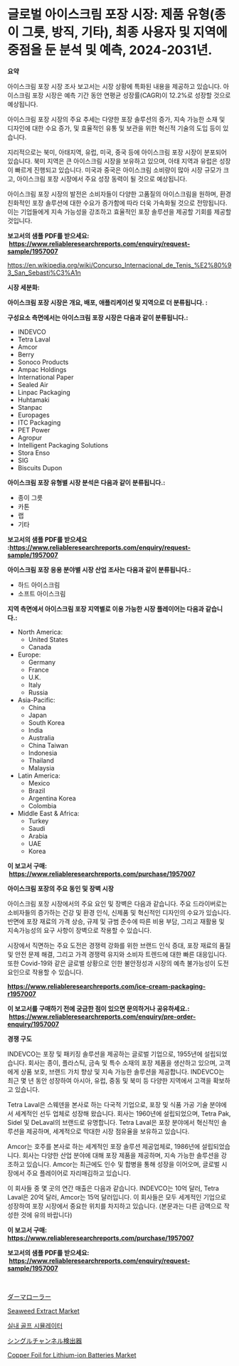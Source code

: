 <p><h1>글로벌 아이스크림 포장 시장: 제품 유형(종이 그릇, 방직, 기타), 최종 사용자 및 지역에 중점을 둔 분석 및 예측, 2024-2031년.</h1></p><p><strong>요약</strong></p>
<p><p>아이스크림 포장 시장 조사 보고서는 시장 상황에 특화된 내용을 제공하고 있습니다. 아이스크림 포장 시장은 예측 기간 동안 연평균 성장률(CAGR)이 12.2%로 성장할 것으로 예상됩니다.</p><p>아이스크림 포장 시장의 주요 추세는 다양한 포장 솔루션의 증가, 지속 가능한 소재 및 디자인에 대한 수요 증가, 및 효율적인 유통 및 보관을 위한 혁신적 기술의 도입 등이 있습니다.</p><p>지리적으로는 북미, 아태지역, 유럽, 미국, 중국 등에 아이스크림 포장 시장이 분포되어 있습니다. 북미 지역은 큰 아이스크림 시장을 보유하고 있으며, 아태 지역과 유럽은 성장이 빠르게 진행되고 있습니다. 미국과 중국은 아이스크림 소비량이 많아 시장 규모가 크고, 아이스크림 포장 시장에서 주요 성장 동력이 될 것으로 예상됩니다.</p><p>아이스크림 포장 시장의 발전은 소비자들이 다양한 고품질의 아이스크림을 원하며, 환경 친화적인 포장 솔루션에 대한 수요가 증가함에 따라 더욱 가속화될 것으로 전망됩니다. 이는 기업들에게 지속 가능성을 강조하고 효율적인 포장 솔루션을 제공할 기회를 제공할 것입니다.</p></p>
<p><strong>보고서의 샘플 PDF를 받으세요: &nbsp;<a href="https://www.reliableresearchreports.com/enquiry/request-sample/1957007">https://www.reliableresearchreports.com/enquiry/request-sample/1957007</a></strong></p>
<p><a href="https://en.wikipedia.org/wiki/Concurso_Internacional_de_Tenis_%E2%80%93_San_Sebasti%C3%A1n">https://en.wikipedia.org/wiki/Concurso_Internacional_de_Tenis_%E2%80%93_San_Sebasti%C3%A1n</a></p>
<p><strong>시장 세분화:</strong></p>
<p><strong> 아이스크림 포장 시장은 개요, 배포, 애플리케이션 및 지역으로 더 분류됩니다. :</strong></p>
<p><strong>구성요소 측면에서는 아이스크림 포장 시장은 다음과 같이 분류됩니다.:</strong></p>
<p><ul><li>INDEVCO</li><li>Tetra Laval</li><li>Amcor</li><li>Berry</li><li>Sonoco Products</li><li>Ampac Holdings</li><li>International Paper</li><li>Sealed Air</li><li>Linpac Packaging</li><li>Huhtamaki</li><li>Stanpac</li><li>Europages</li><li>ITC Packaging</li><li>PET Power</li><li>Agropur</li><li>Intelligent Packaging Solutions</li><li>Stora Enso</li><li>SIG</li><li>Biscuits Dupon</li></ul></p>
<p><strong> 아이스크림 포장 유형별 시장 분석은 다음과 같이 분류됩니다.:</strong></p>
<p><ul><li>종이 그릇</li><li>카톤</li><li>랩</li><li>기타</li></ul></p>
<p><strong>보고서의 샘플 PDF를 받으세요 :<a href="https://www.reliableresearchreports.com/enquiry/request-sample/1957007">https://www.reliableresearchreports.com/enquiry/request-sample/1957007</a></strong></p>
<p><strong> 아이스크림 포장 응용 분야별 시장 산업 조사는 다음과 같이 분류됩니다.:</strong></p>
<p><ul><li>하드 아이스크림</li><li>소프트 아이스크림</li></ul></p>
<p><strong>지역 측면에서 아이스크림 포장 지역별로 이용 가능한 시장 플레이어는 다음과 같습니다.:</strong></p>
<p><ul>
    <li>
        North America:
        <ul>
            <li>United States</li>
            <li>Canada</li>
        </ul>
    </li>
    <li>
        Europe:
        <ul>
            <li>Germany</li>
            <li>France</li>
            <li>U.K.</li>
            <li>Italy</li>
            <li>Russia</li>
        </ul>
    </li>
    <li>
        Asia-Pacific:
        <ul>
            <li>China</li>
            <li>Japan</li>
            <li>South Korea</li>
            <li>India</li>
            <li>Australia</li>
            <li>China Taiwan</li>
            <li>Indonesia</li>
            <li>Thailand</li>
            <li>Malaysia</li>
        </ul>
    </li>
    <li>
        Latin America:
        <ul>
            <li>Mexico</li>
            <li>Brazil</li>
            <li>Argentina Korea</li>
            <li>Colombia</li>
        </ul>
    </li>
    <li>
        Middle East & Africa:
        <ul>
            <li>Turkey</li>
            <li>Saudi</li>
            <li>Arabia</li>
            <li>UAE</li>
            <li>Korea</li>
        </ul>
    </li>
    </ul></p>
<p><strong>이 보고서 구매: &nbsp;<a href="https://www.reliableresearchreports.com/purchase/1957007">https://www.reliableresearchreports.com/purchase/1957007</a></strong></p>
<p><strong>아이스크림 포장의 주요 동인 및 장벽 시장</strong></p>
<p><p>아이스크림 포장 시장에서의 주요 요인 및 장벽은 다음과 같습니다. 주요 드라이버로는 소비자들의 증가하는 건강 및 환경 인식, 신제품 및 혁신적인 디자인의 수요가 있습니다. 반면에 포장 재료의 가격 상승, 규제 및 규범 준수에 따른 비용 부담, 그리고 재활용 및 지속가능성의 요구 사항이 장벽으로 작용할 수 있습니다.</p><p>시장에서 직면하는 주요 도전은 경쟁력 강화를 위한 브랜드 인식 증대, 포장 재료의 품질 및 안전 문제 해결, 그리고 가격 경쟁력 유지와 소비자 트렌드에 대한 빠른 대응입니다. 또한 Covid-19와 같은 글로벌 상황으로 인한 불안정성과 시장의 예측 불가능성이 도전 요인으로 작용할 수 있습니다.</p></p>
<p><strong><a href="https://www.reliableresearchreports.com/ice-cream-packaging-r1957007">https://www.reliableresearchreports.com/ice-cream-packaging-r1957007</a></strong></p>
<p><strong>이 보고서를 구매하기 전에 궁금한 점이 있으면 문의하거나 공유하세요.: &nbsp;<a href="https://www.reliableresearchreports.com/enquiry/pre-order-enquiry/1957007">https://www.reliableresearchreports.com/enquiry/pre-order-enquiry/1957007</a></strong></p>
<p><strong>경쟁 구도</strong></p>
<p><p>INDEVCO는 포장 및 패키징 솔루션을 제공하는 글로벌 기업으로, 1955년에 설립되었습니다. 회사는 종이, 플라스틱, 금속 및 특수 소재의 포장 제품을 생산하고 있으며, 고객에게 상품 보호, 브랜드 가치 향상 및 지속 가능한 솔루션을 제공합니다. INDEVCO는 최근 몇 년 동안 성장하여 아시아, 유럽, 중동 및 북미 등 다양한 지역에서 고객을 확보하고 있습니다.</p><p>Tetra Laval은 스웨덴을 본사로 하는 다국적 기업으로, 포장 및 식품 가공 기술 분야에서 세계적인 선두 업체로 성장해 왔습니다. 회사는 1960년에 설립되었으며, Tetra Pak, Sidel 및 DeLaval의 브랜드로 유명합니다. Tetra Laval은 포장 분야에서 혁신적인 솔루션을 제공하며, 세계적으로 막대한 시장 점유율을 보유하고 있습니다.</p><p>Amcor는 호주를 본사로 하는 세계적인 포장 솔루션 제공업체로, 1986년에 설립되었습니다. 회사는 다양한 산업 분야에 대해 포장 제품을 제공하며, 지속 가능한 솔루션을 강조하고 있습니다. Amcor는 최근에도 인수 및 합병을 통해 성장을 이어오며, 글로벌 시장에서 주요 플레이어로 자리매김하고 있습니다.</p><p>이 회사들 중 몇 곳의 연간 매출은 다음과 같습니다. INDEVCO는 10억 달러, Tetra Laval은 20억 달러, Amcor는 15억 달러입니다. 이 회사들은 모두 세계적인 기업으로 성장하여 포장 시장에서 중요한 위치를 차지하고 있습니다. (본문과는 다른 금액으로 작성한 것에 유의 바랍니다)</p></p>
<p><strong>이 보고서 구매: &nbsp; <a href="https://www.reliableresearchreports.com/purchase/1957007">https://www.reliableresearchreports.com/purchase/1957007</a></strong></p>
<p><strong>보고서의 샘플 PDF를 받으세요: &nbsp;<a href="https://www.reliableresearchreports.com/enquiry/request-sample/1957007">https://www.reliableresearchreports.com/enquiry/request-sample/1957007</a></strong><strong></strong></p>
<p>&nbsp;</p>
<p><p><a href="https://github.com/RandallRunte2023/Market-Research-Report-List-2/blob/main/607420145615.md">ダーマローラー</a></p><p><a href="https://medium.com/@veroniceroa846/seaweed-extract-market-overview-global-market-trends-and-future-prospects-from-2024-to-2031-3797c3497bc4">Seaweed Extract Market</a></p><p><a href="https://github.com/LuckeyCorbin/Market-Research-Report-List-2/blob/main/418515357879.md">실내 골프 시뮬레이터</a></p><p><a href="https://medium.com/@gregoriookeefe2023/%E3%82%B7%E3%83%B3%E3%82%B0%E3%83%AB%E3%83%81%E3%83%A3%E3%83%B3%E3%83%8D%E3%83%AB%E6%A4%9C%E5%87%BA%E5%99%A8%E5%B8%82%E5%A0%B4%E3%81%AE%E3%83%88%E3%83%AC%E3%83%B3%E3%83%89-%E3%82%B7%E3%83%B3%E3%82%B0%E3%83%AB%E3%83%81%E3%83%A3%E3%83%B3%E3%83%8D%E3%83%AB%E6%A4%9C%E5%87%BA%E5%99%A8%E5%B8%82%E5%A0%B4%E3%81%AE%E6%B4%9E%E5%AF%9F%E3%81%A8%E4%BA%88%E6%B8%AC%E5%88%86%E6%9E%90%E3%81%AB%E7%84%A6%E7%82%B9%E3%82%92%E5%BD%93%E3%81%A6%E3%82%8B-2024%E5%B9%B4-2031%E5%B9%B4-a9e538f7cea1">シングルチャンネル検出器</a></p><p><a href="https://medium.com/@sally.slat78543/global-copper-foil-for-lithium-ion-batteries-market-exploring-market-share-market-trends-and-5393b1bfebd8">Copper Foil for Lithium-ion Batteries Market</a></p></p>